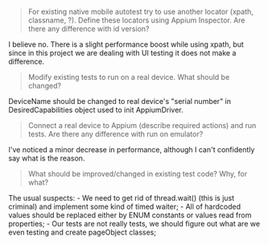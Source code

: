 >For existing native mobile autotest try to use another locator (xpath, classname, ?). Define these locators using Appium Inspector. Are there any difference with id version?

I believe no. There is a slight performance boost while using xpath, but since in this project we are dealing with UI testing it does not make a difference.

>Modify existing tests to run on a real device. What should be changed?

DeviceName should be changed to real device's "serial number" in DesiredCapabilities object used to init AppiumDriver.

>Connect a real device to Appium (describe required actions) and run tests. Are there any difference with run on emulator?

I've noticed a minor decrease in performance, although I can't confidently say what is the reason.

>What should be improved/changed in existing test code? Why, for what?

The usual suspects:
    - We need to get rid of thread.wait() (this is just criminal) and implement some kind of timed waiter;
    - All of hardcoded values should be replaced either by ENUM constants or values read from properties;
    - Our tests are not really tests, we should figure out what are we even testing and create pageObject classes;